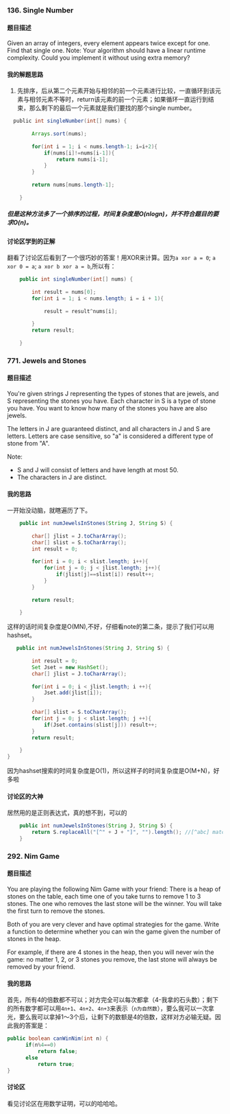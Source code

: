 ### 136. Single Number
#### 题目描述
Given an array of integers, every element appears twice except for one. Find that single one.
Note:
Your algorithm should have a linear runtime complexity. Could you implement it without using extra memory?

#### 我的解题思路
1. 先排序，后从第二个元素开始与相邻的前一个元素进行比较，一直循环到该元素与相邻元素不等时，return该元素的前一个元素；如果循环一直运行到结束，那么剩下的最后一个元素就是我们要找的那个single number。
``` java
  public int singleNumber(int[] nums) {
                
        Arrays.sort(nums);
        
        for(int i = 1; i < nums.length-1; i=i+2){
            if(nums[i]!=nums[i-1]){
                return nums[i-1];
            }
        }
        
        return nums[nums.length-1];
            
    }
```

##### 但是这种方法多了一个排序的过程，时间复杂度是O(nlogn)，并不符合题目的要求O(n)。
#### 讨论区学到的正解
翻看了讨论区后看到了一个很巧妙的答案！用XOR来计算。因为`a xor a = 0`; `a xor 0 = a`; `a xor b xor a = b`,所以有：
``` java
    public int singleNumber(int[] nums) {
                
        int result = nums[0];
        for(int i = 1; i < nums.length; i = i + 1){
            
            result = result^nums[i];
            
        }
        return result;
            
    }
```
### 771. Jewels and Stones
#### 题目描述
You're given strings J representing the types of stones that are jewels, and S representing the stones you have.  Each character in S is a type of stone you have.  You want to know how many of the stones you have are also jewels.

The letters in J are guaranteed distinct, and all characters in J and S are letters. Letters are case sensitive, so "a" is considered a different type of stone from "A".

Note:

* S and J will consist of letters and have length at most 50.
* The characters in J are distinct.

#### 我的思路
一开始没动脑，就瞎遍历了下。
``` java
    public int numJewelsInStones(String J, String S) {
        
	    char[] jlist = J.toCharArray();
		char[] slist = S.toCharArray();
        int result = 0;
        
        for(int i = 0; i < slist.length; i++){
            for(int j = 0; j < jlist.length; j++){
                if(jlist[j]==slist[i]) result++;
            }
        }
        
        return result;
		
    }
```
这样的话时间复杂度是O(MN),不好，仔细看note的第二条，提示了我们可以用hashset。

``` java
   public int numJewelsInStones(String J, String S) {
        
        int result = 0;
        Set Jset = new HashSet();
		char[] jlist = J.toCharArray();
        
        for(int i = 0; i < jlist.length; i ++){
            Jset.add(jlist[i]);
        }
        
		char[] slist = S.toCharArray();
        for(int j = 0; j < slist.length; j ++){
            if(Jset.contains(slist[j])) result++;
        }
        return result;
		
    }
}
```
因为hashset搜索的时间复杂度是O(1)，所以这样子的时间复杂度是O(M+N)，好多啦

#### 讨论区的大神
居然用的是正则表达式，真的想不到，可以的
``` java
    public int numJewelsInStones(String J, String S) {
        return S.replaceAll("[^" + J + "]", "").length(); //[^abc] matches everything that is not abc
    }
``` 
### 292. Nim Game
#### 题目描述
You are playing the following Nim Game with your friend: There is a heap of stones on the table, each time one of you take turns to remove 1 to 3 stones. The one who removes the last stone will be the winner. You will take the first turn to remove the stones.

Both of you are very clever and have optimal strategies for the game. Write a function to determine whether you can win the game given the number of stones in the heap.

For example, if there are 4 stones in the heap, then you will never win the game: no matter 1, 2, or 3 stones you remove, the last stone will always be removed by your friend.

#### 我的思路
首先，所有4的倍数都不可以；对方完全可以每次都拿（4-我拿的石头数）；剩下的所有数字都可以用`4n+1`、`4n+2`、`4n+3`来表示（`n为自然数`），要么我可以一次拿光，要么我可以拿掉1～3个后，让剩下的数额是4的倍数，这样对方必输无疑。因此我的答案是：

``` java
public boolean canWinNim(int n) {
      if(n%4==0) 
          return false;
      else
          return true;
}
``` 
#### 讨论区
看见讨论区在用数学证明，可以的哈哈哈。


